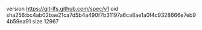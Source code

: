 version https://git-lfs.github.com/spec/v1
oid sha256:bc4ab02bae21ca7d5b4a490f7b31197a6ca8ae1a0f4c9328666e7eb94b59ea91
size 12967
